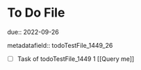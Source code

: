 # To Do File

due:: 2022-09-26

metadatafield:: todoTestFile_1449_26

- [ ] Task of todoTestFile_1449 1 [[Query me]]
